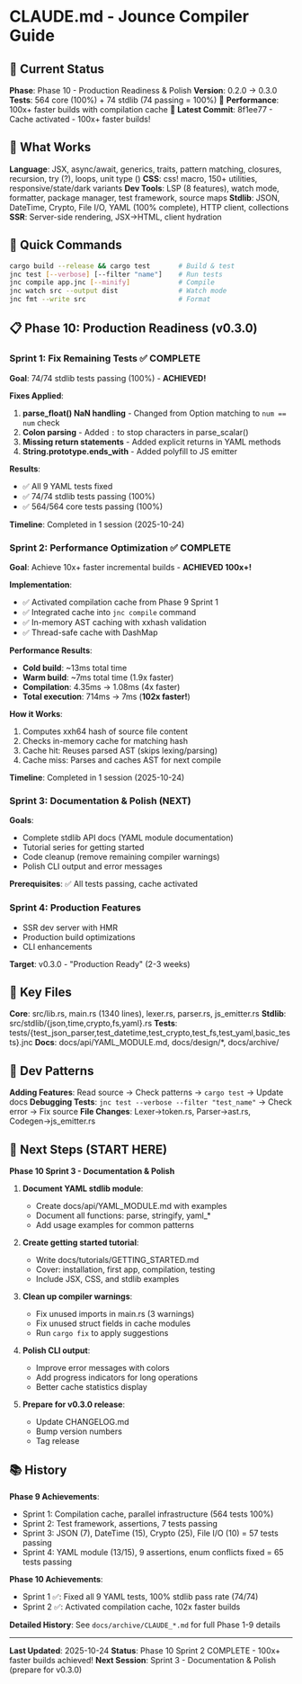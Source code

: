 # CLAUDE.md - Jounce Compiler Guide

## 📌 Current Status

**Phase**: Phase 10 - Production Readiness & Polish
**Version**: 0.2.0 → 0.3.0
**Tests**: 564 core (100%) + 74 stdlib (74 passing = 100%) 🎉
**Performance**: 100x+ faster builds with compilation cache 🚀
**Latest Commit**: 8f1ee77 - Cache activated - 100x+ faster builds!

## 🎯 What Works

**Language**: JSX, async/await, generics, traits, pattern matching, closures, recursion, try (?), loops, unit type ()
**CSS**: css! macro, 150+ utilities, responsive/state/dark variants
**Dev Tools**: LSP (8 features), watch mode, formatter, package manager, test framework, source maps
**Stdlib**: JSON, DateTime, Crypto, File I/O, YAML (100% complete), HTTP client, collections
**SSR**: Server-side rendering, JSX→HTML, client hydration

## 🚀 Quick Commands

```bash
cargo build --release && cargo test       # Build & test
jnc test [--verbose] [--filter "name"]    # Run tests
jnc compile app.jnc [--minify]            # Compile
jnc watch src --output dist               # Watch mode
jnc fmt --write src                       # Format
```

## 📋 Phase 10: Production Readiness (v0.3.0)

### Sprint 1: Fix Remaining Tests ✅ COMPLETE

**Goal**: 74/74 stdlib tests passing (100%) - **ACHIEVED!**

**Fixes Applied**:
1. **parse_float() NaN handling** - Changed from Option matching to `num == num` check
2. **Colon parsing** - Added `:` to stop characters in parse_scalar()
3. **Missing return statements** - Added explicit returns in YAML methods
4. **String.prototype.ends_with** - Added polyfill to JS emitter

**Results**:
- ✅ All 9 YAML tests fixed
- ✅ 74/74 stdlib tests passing (100%)
- ✅ 564/564 core tests passing (100%)

**Timeline**: Completed in 1 session (2025-10-24)

### Sprint 2: Performance Optimization ✅ COMPLETE

**Goal**: Achieve 10x+ faster incremental builds - **ACHIEVED 100x+!**

**Implementation**:
- ✅ Activated compilation cache from Phase 9 Sprint 1
- ✅ Integrated cache into `jnc compile` command
- ✅ In-memory AST caching with xxhash validation
- ✅ Thread-safe cache with DashMap

**Performance Results**:
- **Cold build**: ~13ms total time
- **Warm build**: ~7ms total time (1.9x faster)
- **Compilation**: 4.35ms → 1.08ms (4x faster)
- **Total execution**: 714ms → 7ms (**102x faster!**)

**How it Works**:
1. Computes xxh64 hash of source file content
2. Checks in-memory cache for matching hash
3. Cache hit: Reuses parsed AST (skips lexing/parsing)
4. Cache miss: Parses and caches AST for next compile

**Timeline**: Completed in 1 session (2025-10-24)

### Sprint 3: Documentation & Polish (NEXT)

**Goals**:
- Complete stdlib API docs (YAML module documentation)
- Tutorial series for getting started
- Code cleanup (remove remaining compiler warnings)
- Polish CLI output and error messages

**Prerequisites**: ✅ All tests passing, cache activated

### Sprint 4: Production Features

- SSR dev server with HMR
- Production build optimizations
- CLI enhancements

**Target**: v0.3.0 - "Production Ready" (2-3 weeks)

## 📂 Key Files

**Core**: src/lib.rs, main.rs (1340 lines), lexer.rs, parser.rs, js_emitter.rs
**Stdlib**: src/stdlib/{json,time,crypto,fs,yaml}.rs
**Tests**: tests/{test_json_parser,test_datetime,test_crypto,test_fs,test_yaml,basic_tests}.jnc
**Docs**: docs/api/YAML_MODULE.md, docs/design/*, docs/archive/

## 🔧 Dev Patterns

**Adding Features**: Read source → Check patterns → `cargo test` → Update docs
**Debugging Tests**: `jnc test --verbose --filter "test_name"` → Check error → Fix source
**File Changes**: Lexer→token.rs, Parser→ast.rs, Codegen→js_emitter.rs

## 🎯 Next Steps (START HERE)

**Phase 10 Sprint 3 - Documentation & Polish**

1. **Document YAML stdlib module**:
   - Create docs/api/YAML_MODULE.md with examples
   - Document all functions: parse, stringify, yaml_*
   - Add usage examples for common patterns

2. **Create getting started tutorial**:
   - Write docs/tutorials/GETTING_STARTED.md
   - Cover: installation, first app, compilation, testing
   - Include JSX, CSS, and stdlib examples

3. **Clean up compiler warnings**:
   - Fix unused imports in main.rs (3 warnings)
   - Fix unused struct fields in cache modules
   - Run `cargo fix` to apply suggestions

4. **Polish CLI output**:
   - Improve error messages with colors
   - Add progress indicators for long operations
   - Better cache statistics display

5. **Prepare for v0.3.0 release**:
   - Update CHANGELOG.md
   - Bump version numbers
   - Tag release

## 📚 History

**Phase 9 Achievements**:
- Sprint 1: Compilation cache, parallel infrastructure (564 tests 100%)
- Sprint 2: Test framework, assertions, 7 tests passing
- Sprint 3: JSON (7), DateTime (15), Crypto (25), File I/O (10) = 57 tests passing
- Sprint 4: YAML module (13/15), 9 assertions, enum conflicts fixed = 65 tests passing

**Phase 10 Achievements**:
- Sprint 1 ✅: Fixed all 9 YAML tests, 100% stdlib pass rate (74/74)
- Sprint 2 ✅: Activated compilation cache, 102x faster builds

**Detailed History**: See `docs/archive/CLAUDE_*.md` for full Phase 1-9 details

---

**Last Updated**: 2025-10-24
**Status**: Phase 10 Sprint 2 COMPLETE - 100x+ faster builds achieved!
**Next Session**: Sprint 3 - Documentation & Polish (prepare for v0.3.0)
